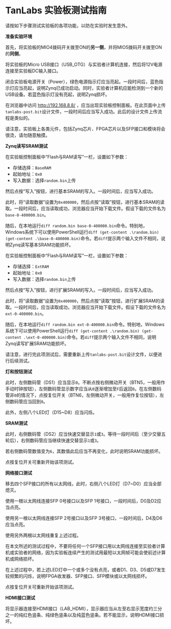 # TanLabs 实验板测试指南

请按如下步骤测试实验板的各项功能，以防在实验时发生意外。

**准备实验环境**

首先，将实验板的MIO4拨码开关拨至ON的**另一侧**，并将MIO5拨码开关拨至ON的**同侧**。

将实验板的Micro USB接口（USB_OTG）与实验者计算机连接，然后将12V电源连接至实验板DC输入接口。

闭合实验板电源开关（Power），绿色电源指示灯应当亮起。一段时间后，蓝色指示灯应当亮起，说明Zynq已成功启动。同时，实验者计算机应能检测到一个新的USB设备。若蓝色指示灯没有亮起，说明Zynq损坏。

在浏览器中访问 http://192.168.8.8/ ，应当出现实验板控制面板。在此页面中上传`tanlabs-post.bit`设计文件，一段时间后应当写入成功。此后的设计文件上传流程是类似的。

请注意，实验板上各类元件，包括Zynq芯片、FPGA芯片以及SFP接口和模块将会很烫，请勿随意触摸。

**Zynq读写SRAM测试**

在实验板控制面板中“Flash与RAM读写”一栏，设置如下参数：

* 存储选择：`BaseRAM`
* 起始地址：`0x0`
* 写入数据：选择`random.bin`上传

然后点按“写入”按钮，进行基本SRAM的写入。一段时间后，应当写入成功。

此时，将“读取数据”设置为`0x400000`，然后点按“读取”按钮，进行基本SRAM的读取。一段时间后，应当读取成功，浏览器应当开始下载文件。假设下载的文件名为`base-0-400000.bin`。

随后，在本地运行`diff random.bin base-0-400000.bin`命令。特别地，Windows系统下可以使用PowerShell运行`diff (get-content .\random.bin) (get-content .\base-0-400000.bin)`命令。若`diff`提示两个输入文件不相同，说明Zynq读写基本SRAM功能损坏。

在实验板控制面板中“Flash与RAM读写”一栏，设置如下参数：

* 存储选择：`ExtRAM`
* 起始地址：`0x0`
* 写入数据：选择`random.bin`上传

然后点按“写入”按钮，进行扩展SRAM的写入。一段时间后，应当写入成功。

此时，将“读取数据”设置为`0x400000`，然后点按“读取”按钮，进行扩展SRAM的读取。一段时间后，应当读取成功，浏览器应当开始下载文件。假设下载的文件名为`ext-0-400000.bin`。

随后，在本地运行`diff random.bin ext-0-400000.bin`命令。特别地，Windows系统下可以使用PowerShell运行`diff (get-content .\random.bin) (get-content .\ext-0-400000.bin)`命令。若`diff`提示两个输入文件不相同，说明Zynq读写扩展SRAM功能损坏。

请注意，进行完此项测试后，需要重新上传`tanlabs-post.bit`设计文件，以便进行后续测试。

**灯和按钮测试**

此时，左侧数码管（DS1）应当显示`0`。不断点按右侧微动开关（BTN5，一般用作手动时钟按钮），左侧数码管显示数字应当从`0`逐渐增加至`F`后返回`0`。在左侧数码管非`0`的情况下，点按复位开关（BTN6，左侧微动开关，一般用作复位按钮），左侧数码管应当回到`0`。

此外，左侧八个LED灯（D15~D8）应当闪烁。

**SRAM测试**

此时，右侧数码管（DS2）应当快速交替显示`1`或`3`。等待一段时间后（至少交替五轮后），右侧数码管应当继续快速交替显示`1`或`3`。

若右侧数码管数值变为`6`，其数值此后应当不再变化，此时说明SRAM功能损坏。

点按复位开关可重新开始该项测试。

**网络接口测试**

移去四个SFP接口的所有以太网线，此时，右侧八个LED灯（D7~D0）应当全部熄灭。

使用一根以太网线连接SFP 0号接口以及SFP 1号接口，一段时间后，D0及D2应当点亮。

使用另一根以太网线连接SFP 2号接口以及SFP 3号接口，一段时间后，D4及D6应当点亮。

使用另外两根以太网线重复上述过程。

在本文所述的测试过程中，不要将任何一个SFP接口用以太网线连接至实验者计算机或实验者的网络，因为实验板连续产生的测试用最短以太网帧可能会使前述计算机或网络损坏。

在上述过程中，若上述LED灯中一个或多个没有点亮，或者D1、D3、D5或D7发生较频繁的闪烁，说明FPGA收发器、SFP接口、SFP模块或以太网线损坏。

点按复位开关可重新开始该项测试。

**HDMI接口测试**

将显示器连接至HDMI接口（LAB_HDMI），显示器应当从左至右显示宽度约三分之一的纯红色竖条、纯绿色竖条以及纯蓝色竖条。若不能显示，说明HDMI接口损坏。
